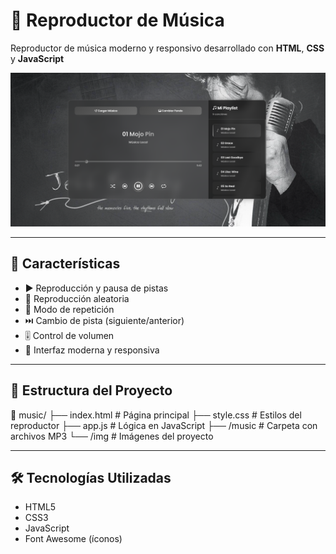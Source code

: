 # 🎵 Reproductor de Música

Reproductor de música moderno y responsivo desarrollado con **HTML**, **CSS** y **JavaScript**

<div align="center">
  <img src="img/imagen-del-reproductor.png" alt="Vista del Reproductor" width="800" />
</div>

---

## 🚀 Características

- ▶️ Reproducción y pausa de pistas
- 🔀 Reproducción aleatoria
- 🔁 Modo de repetición
- ⏭️ Cambio de pista (siguiente/anterior)
- 🎚️ Control de volumen
- 💅 Interfaz moderna y responsiva

---

## 📂 Estructura del Proyecto
📁 music/
├── index.html # Página principal
├── style.css # Estilos del reproductor
├── app.js # Lógica en JavaScript
├── /music # Carpeta con archivos MP3
└── /img # Imágenes del proyecto

---

## 🛠️ Tecnologías Utilizadas

- HTML5
- CSS3
- JavaScript
- Font Awesome (íconos)
